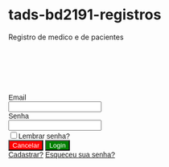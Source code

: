 # tads-bd2191-registros
Registro de medico e de pacientes 
<!DOCTYPE html>
<html>
 <head>
 <meta charset="utf-8">
 <meta name="viewport" content="width=device-width, initial-scale=1">
 <link rel="stylesheet" href="https://maxcdn.bootstrapcdn.com/bootstrap/3.4.0/css/bootstrap.min.css">
 <script src="https://ajax.googleapis.com/ajax/libs/jquery/3.4.0/jquery.min.js"></script>
 <script src="https://maxcdn.bootstrapcdn.com/bootstrap/3.4.0/js/bootstrap.min.js"></script>
 </head>

 <meta charset="UTF-8">
 <meta name="viewport" content="width=device-width, initial-scale=1.0">
 <meta http-equiv="X-UA-Compatible" content="ie=edge">

 <body>
 

 <div id="cadastrarm" class="cadsm">
 <form method="POST">
 <body>
 <label for="nome">Nome<label class="ast1" >*</label></label>
 
 <input type="text" id="txt11" placeholder="Nome" required >
 
 <label for="nome" class="cpsf">Cpf<label class="ast2">*</label></label>
 
 <input type="number" placeholder="Cpf" id="cpf" class="cpf2" required>
 <br>
 <label>Cargo<label class="ast3" >*</label></label>
 
 <select id="select" size="3" required >
 <option value=""></option>
 <option value="1" id="me">Medico</option>
 <option value="2" id="re">Recepcionista</option>
 </select> 
 <div class="cfff" id="eu">
 <label id="crm">Crm<label class="ast9" >*</label></label>
 <input type="number" id="fd" placeholder="Crm" required >
 </div>

 <br>
 <label for="nome">Idade<label class="ast4" >*</label></label>
 
 <input type="date" id="data" max="2000-01-31" min="1950-01-31" required >
 
 
 <label class="tels" for="nome">Telefone<label class="ast5" >*</label></label>
 
 <input type="number" id="fix" class="fixo" placeholder="(xx)" required><input type="number"placeholder="(xxxx-xxxx)" id="telefone" required >
 <br>
 <label class="cels" for="nome">Celular<label class="ast11" >**</label></label>
 
 <input type="number" id="fixs" class="fixos" placeholder="(xx)" ><input type="number" placeholder="(xxxx-xxxx)" id="Celular">
 <br>
 <label for="nome">Email<label class="ast6" >*</label></label>
 <input type="email" placeholder="Email" id="email" required >
 <br>
 <label>Sexo<label class="ast10" >*</label></label>
 <br>
 <label>Masculino</label>
 <input type="radio" id="sexo2" class="sexo" name="sexo" required>
 
 <label>Feminino</label>
 <input type="radio" id="sexo1" class="sexo" name="sexo" required>
 <br>
<label for="nome">Senha<label class="ast7" >*</label></label>

<input type="password" placeholder="Senha" id="senha" required >

<label class="csn" for="nome">Repetir<label class="ast8" >*</label></label>

<input type="password" class="news" placeholder="Repetir senha" id="csenha" required >
<br>
<p>Campo obrigatório<label class="ast12">*</label></p>
 
<p>Campo não obrigatório<label class="ast13">**</label></p>
<br>
 <button id="cal" type="reset" class="canl">Cancelar</button>
 <button type="submit" id="xs" onclick="save()" class="cnfr">Confirmar</button>
 
 
</body>
 </form>
 </div>

 <div id="rec" class="recc">
 
 <form method="POST">
 <label for="nome">Email</label>
 <br>
 <input type="email" id="txt1" required >
 <br>
 <label for="nome">Senha</label>
 <br>
 <input type="password" required>
 <br>
 <input type="checkbox" id="lembrar" autocomplete="off"><label>Lembrar senha?</label>
 <br>
 <button type="submit" id="cenlar" class="cenlr" >Cancelar</button>
 <button type="submit" class="loss" id="lo">Login</button>
 <br>
 <a href="javascript:void(0)" id="cadastrar1">Cadastrar?</a> 
 <a href="">Esqueceu sua senha?</a>
 </form>

 </div>

</html>
<head>
 <style>
 div.recc{
 font-family: Arial, Helvetica, sans-serif;

 padding-left: 390px;
 padding-top: 90px;
 
 }
 input.cpf2{
 width: 15%;
 }
 button.cnfr{
 -webkit-text-fill-color: white;
 background-color: green;
 }
 button.loss{
 -webkit-text-fill-color: white;
 background-color: green;
 }
 button.canl{
 -webkit-text-fill-color: white;
 background-color: red;
 }
 button.cenlr{
 -webkit-text-fill-color: white;
 background-color: red;
 }
 label.tels{
 padding-left: 4.5%;
 }
 label.cels{
 padding-left: 17.5%;
 }
 label.csn{
 padding-left: 3.5%;
 
 }
 label.cpsf{

 padding-left: 3%;
 }
 input.fixo{
 width: 2%;
 }
 input.fixos{
 width: 2%;
 }
 input.news{
 width: 12%;
 }
 div.cadsm{
 display: none;
 font-family: Arial, Helvetica, sans-serif;
 padding-left: 3%;
 padding-top: 3%;
 }
 
 div.cfff{
 display: none;
 }
 
 

 th{
 padding: 5px;
 
 padding-left: 50%;
 text-align: left; 
 align-content: center; 
 }
 img.cad{
 padding-left: 35%;
 }
 
 label.ast1{
 color: red;
 -webkit-text-stroke-color: red;
 }
 label.ast12{
 color: red;
 -webkit-text-stroke-color: red;
 }
 label.ast2{
 color: red;
 -webkit-text-stroke-color: red;
 }
 label.ast3{
 color: red;
 -webkit-text-stroke-color: red;
 }
 label.ast4{
 color: red;
 -webkit-text-stroke-color: red;
 }
 label.ast5{
 color: red;
 -webkit-text-stroke-color: red;
 }
 label.ast6{
 color: red;
 -webkit-text-stroke-color: red;
 }
 label.ast7{
 color: red;
 -webkit-text-stroke-color: red;
 }
 label.ast8{
 color: red;
 -webkit-text-stroke-color: red;
 }
 label.ast9{
 color: red;
 -webkit-text-stroke-color: red;
 }
 label.ast10{
 color: red;
 -webkit-text-stroke-color: red;
 }
 </style>
</head>

<script src="https://ajax.googleapis.com/ajax/libs/jquery/3.3.1/jquery.min.js"></script>
<script>

 document.addEventListener('keyup',function(event){
var x = document.getElementById('fix');
x.value = x.value.substring(0,2);
 });
 document.addEventListener('keyup',function(event){
var x = document.getElementById('telefone');
x.value = x.value.substring(0,8);
 });
 $('#cenlar').on('click',function(event){
 event.preventDefault();
 });
 document.addEventListener('keyup',function(event){
var x = document.getElementById('cpf');
x.value = x.value.substring(0,11);
 });
 $("#clicar").on("click",function(event){
$("#rec").css('display','block');
event.preventDefault();
});

$("#cadastrar1").on("click",function(event){
 $("#med").css("display","none");
 $("#cadastrarm").css("display","block");
 $("#rec").css("display","none");
 
});
$("#cal").on('click',function(event){
 $("#cadastrarm").css("display","none");
 $("#rec").css("display","block");
});
$("#select").on("change",function(event){
$("#me").on("click", function(){

 $("#eu").css("display","block");
 $("#fd").attr("required", true);
 
});
$("#re").on("click", function(){
 $("#eu").css("display","none");
 $("#fd").attr("required", false);
 
});
 
event.preventDefault();
});

$("#lo").on("click",function(event){
 
 // $("#rec").css("display","none");
 //event.preventDefault();
});
 $("#clicar").on("click",function(event){
$("#rec").css('display','block');
event.preventDefault();
});

$("#cadastrar1").on("click",function(event){
 $("#med").css("display","none");
 $("#cadastrarm").css("display","block");
 $("#rec").css("display","none");
 
});
$("#cal").on('click',function(event){
 $("#cadastrarm").css("display","none");
 $("#rec").css("display","block");
});
$("#select").on("change",function(event){
$("#me").on("click", function(){

 $("#eu").css("display","block");
 $("#fd").attr("required", true);
 var ooo = document.getElementById('xs');
 ooo.addEventListener('click',function(event){
 if(document.getElementById('txt11').value == '' || document.getElementById('email').value == '' || document.getElementById('fd').value == ''|| document.getElementById('cpf').value == ''
 || document.getElementById('senha').value != document.getElementById('csenha').value || document.getElementById('telefone').value == ''|| document.getElementById('data').value == ''){
 
 return; 
 }else{
 document.getElementById('cadastrarm').style.display ='none';
 document.getElementById('rec').style.display ='block';
event.preventDefault();
 
 }
 
 
 });
 var medicos = {
 Nome: document.getElementById("txt11").value,
 Cpf: document.getElementById("cpf").value,
 Senha: document.getElementById("senha").value,
 ConfirmaSenha: document.getElementById("csenha").value,
 Email: document.getElementById("email").value,
 Data: document.getElementById("data").value,
 Crm: document.getElementById("fd").value,
 };
 var crmm = document.getElementById('fd') ;
var crmmm = document.getElementById('xs') ;

function validar9(event){

var mtforte = /^[0-9]{6}/;
var forte = /^[0-9]{5}/;
var fraco = /^[0-9]{4}/;
var resultado6 = fraco.exec(document.getElementById('fd').value)
var resultado5 = forte.exec(document.getElementById('fd').value)
var resultado4 = mtforte.exec(document.getElementById('fd').value)
if(resultado4 || resultado5 || resultado6){

}else{

event.preventDefault();

}

}

crmm.onchange = validar9;
crmmm.addEventListener('click',function(event){
var mtforte = /^[0-9]{6}/;
var forte = /^[0-9]{5}/;
var fraco = /^[0-9]{4}/;
var resultado6 = fraco.exec(document.getElementById('fd').value)
var resultado5 = forte.exec(document.getElementById('fd').value)
var resultado4 = mtforte.exec(document.getElementById('fd').value)
if(resultado4 || resultado5 || resultado6){

crmm.setCustomValidity('').value;
}else{
crmm.setCustomValidity('Crm invalido').value;
event.preventDefault();

}
});

 
});
$("#re").on("click", function(){
 $("#eu").css("display","none");
 $("#fd").attr("required", false);
 


});
 
event.preventDefault();
});

 function save(){
 var value = document.getElementById('cpf').value;
 localStorage.setItem('number',value);
 console.log(value);
 var value2 = document.getElementById('txt11').value;
 localStorage.setItem('text',value2);
 console.log(value2);
 var value3 = document.getElementById('senha').value;
 localStorage.setItem('password',value3);
 console.log(value3);
 var value4 = document.getElementById('csenha').value;
 localStorage.setItem('password',value4);
 console.log(value4);
 var value5 = document.getElementById('fd').value;
 localStorage.setItem('number',value5);
 console.log(value5);
 var value6 = document.getElementById('data').value;
 localStorage.setItem('date',value6);
 console.log(value6);
 var value7 = document.getElementById('email').value;
 localStorage.setItem('email',value7);
 console.log(value7);
 var value8 = document.getElementById('fixs').value;
 localStorage.setItem('number',value8);
 console.log(value8);
 var value9 = document.getElementById('fix').value;
 localStorage.setItem('number',value9);
 console.log(value9);
 var value10 = document.getElementById('telefone').value;
 localStorage.setItem('number',value10);
 console.log(value10);
 var value11 = document.getElementsByName('sexo1').value;
 localStorage.setItem('radio',value11);
 console.log(value11);
 var value12 = document.getElementsByName('sexo2').value;
 localStorage.setItem('radio',value12);
 console.log(value12);

 }
var senha = document.getElementById("senha")
var csenha = document.getElementById("csenha");

function validar(){
 if(senha.value != csenha.value) {
 csenha.setCustomValidity("Senhas diferentes!");
 } else {
 csenha.setCustomValidity('');
 }
}
senha.onchange = validar;
csenha.onkeyup = validar;

 var x = document.getElementById('txt11') ;
 var z = document.getElementById('xs') ;

function validar3(event){

 var mtforte = /[a-zA-Z]/;
 
var resultado4 = mtforte.exec(document.getElementById('txt11').value)
if(resultado4){

}else{
 
 event.preventDefault();

}

}

x.onchange = validar3;
z.addEventListener('click',function(event){
var mtforte = /[a-zA-Z]/;
 
var resultado4 = mtforte.exec(document.getElementById('txt11').value)
if(resultado4){
x.setCustomValidity('').value;
 
}else{
 x.setCustomValidity('Nome invalido').value;
 event.preventDefault();

}

});

var xx = document.getElementById('telefone') ;
var zz = document.getElementById('xs') ;

function validar4(event){

var mtforte = /^[0-9]{4}-?[0-9]{4}/;

var resultado4 = mtforte.exec(document.getElementById('telefone').value)
if(resultado4){

}else{

event.preventDefault();

}

}
xx.onchange = validar4;
zz.addEventListener('click',function(event){
var mtforte = /^[0-9]{4}-?[0-9]{4}/;

var resultado4 = mtforte.exec(document.getElementById('telefone').value)
if(resultado4){
 xx.setCustomValidity('').value;
}else{
 xx.setCustomValidity('Telefone invalido').value;
event.preventDefault();

}

});

var a = document.getElementById('cpf') ;
var b = document.getElementById('xs') ;

function validar6(event){

var mtforte = /^[0-9]{3}.?[0-9]{3}.?[0-9]{3}-?[0-9]{2}/;

var resultado4 = mtforte.exec(document.getElementById('cpf').value)
if(resultado4){

}else{

event.preventDefault();

}

}
a.onchange = validar6;
b.addEventListener('click',function(event){
var mtforte = /^[0-9]{3}.?[0-9]{3}.?[0-9]{3}-?[0-9]{2}/;

var resultado4 = mtforte.exec(document.getElementById('cpf').value)
if(resultado4){
 a.setCustomValidity('').value;
}else{
 a.setCustomValidity('Cpf invalido').value;
event.preventDefault();

}

}); 
var fn = document.getElementById('senha') ;
var fnn = document.getElementById('xs') ;

function validar8(event){

var mtforte = /^\w{12}/;
var forte = /^\w{6}/;
var resultado5 = forte.exec(document.getElementById('senha').value)
var resultado4 = mtforte.exec(document.getElementById('senha').value)
if(resultado4 || resultado5){

}else{

event.preventDefault();

}

}
fn.onchange = validar8;
fnn.addEventListener('click',function(event){
var mtforte = /^\w{12}/;
var forte = /^\w{6}/;
var resultado5 = forte.exec(document.getElementById('senha').value)
var resultado4 = mtforte.exec(document.getElementById('senha').value)
if(resultado4 || resultado5){

fn.setCustomValidity('').value;
}else{
fn.setCustomValidity('Senha invalida').value;
event.preventDefault();

}

});

</script>
</html>
